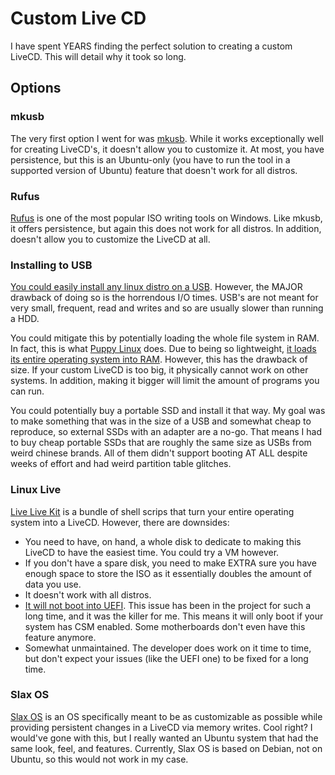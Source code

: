 # Custom Live CD
I have spent YEARS finding the perfect solution to creating a custom LiveCD. This will detail why it took so long. 

## Options
### mkusb
The very first option I went for was [mkusb](https://help.ubuntu.com/community/mkusb). While it works exceptionally well for creating LiveCD's, it doesn't allow you to customize it. At most, you have persistence, but this is an Ubuntu-only (you have to run the tool in a supported version of Ubuntu) feature that doesn't work for all distros. 

### Rufus
[Rufus](https://rufus.ie/en/) is one of the most popular ISO writing tools on Windows. Like mkusb, it offers persistence, but again this does not work for all distros. In addition, doesn't allow you to customize the LiveCD at all. 

### Installing to USB
[You could easily install any linux distro on a USB](https://stackoverflow.com/questions/65738318/install-linux-on-flash-disk-like-internal-disk). However, the MAJOR drawback of doing so is the horrendous I/O times. USB's are not meant for very small, frequent, read and writes and so are usually slower than running a HDD. 

You could mitigate this by potentially loading the whole file system in RAM. In fact, this is what [Puppy Linux](https://puppylinux-woof-ce.github.io/) does. Due to being so lightweight, [it loads its entire operating system into RAM](https://forum.puppylinux.com/viewtopic.php?t=5417). However, this has the drawback of size. If your custom LiveCD is too big, it physically cannot work on other systems. In addition, making it bigger will limit the amount of programs you can run. 

You could potentially buy a portable SSD and install it that way. My goal was to make something that was in the size of a USB and somewhat cheap to reproduce, so external SSDs with an adapter are a no-go. That means I had to buy cheap portable SSDs that are roughly the same size as USBs from weird chinese brands. All of them didn't support booting AT ALL despite weeks of effort and had weird partition table glitches. 

### Linux Live
[Live Live Kit](https://github.com/Tomas-M/linux-live) is a bundle of shell scrips that turn your entire operating system into a LiveCD. However, there are downsides:

- You need to have, on hand, a whole disk to dedicate to making this LiveCD to have the easiest time. You could try a VM however.
- If you don't have a spare disk, you need to make EXTRA sure you have enough space to store the ISO as it essentially doubles the amount of data you use. 
- It doesn't work with all distros.
- [It will not boot into UEFI](https://github.com/Tomas-M/linux-live/issues/218). This issue has been in the project for such a long time, and it was the killer for me. This means it will only boot if your system has CSM enabled. Some motherboards don't even have this feature anymore. 
- Somewhat unmaintained. The developer does work on it time to time, but don't expect your issues (like the UEFI one) to be fixed for a long time.

### Slax OS
[Slax OS](https://www.slax.org/) is an OS specifically meant to be as customizable as possible while providing persistent changes in a LiveCD via memory writes. Cool right? I would've gone with this, but I really wanted an Ubuntu system that had the same look, feel, and features. Currently, Slax OS is based on Debian, not on Ubuntu, so this would not work in my case. 











